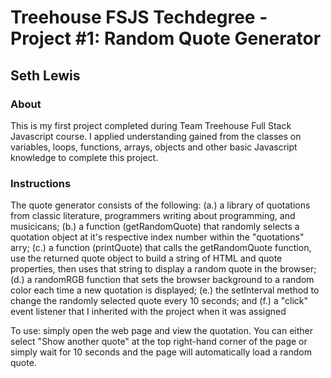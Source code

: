 
# Treehouse FSJS Techdegree - Project #1: Random Quote Generator

## Seth Lewis

### About

This is my first project completed during Team Treehouse Full Stack Javascript course. I applied understanding gained from the classes on variables, loops, functions, arrays, objects and other basic Javascript knowledge to complete this project. 

### Instructions

The quote generator consists of the following:
 (a.) a library of quotations from classic literature, programmers writing about programming, and musicicans; 
 (b.) a function (getRandomQuote) that randomly selects a quotation object at it's respective index number within the "quotations" arry; 
 (c.) a function (printQuote) that calls the getRandomQuote function, use the returned quote object to build a string of HTML and quote properties, then uses that string to display a random quote in the browser; 
 (d.) a randomRGB function that sets the browser background to a random color each time a new quotation is displayed; 
 (e.) the setInterval method to change the randomly selected quote every 10 seconds; and 
 (f.) a "click" event listener that I inherited with the project when it was assigned

To use: simply open the web page and view the quotation. You can either select "Show another quote" at the top right-hand corner of the page or simply wait for 10 seconds and the page will automatically load a random quote.